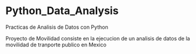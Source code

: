# Python_Data_Analysis
Practicas de Analisis de Datos con Python

Proyecto de Movilidad consiste en la ejecucion de un analisis de datos de la movilidad de tranporte publico en Mexico
